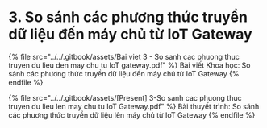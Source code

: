 # 3. So sánh các phương thức truyền dữ liệu đến máy chủ từ IoT Gateway

{% file src="../../.gitbook/assets/Bai viet 3 - So sanh cac phuong thuc truyen du lieu den may chu tu IoT gateway.pdf" %}
Bài viết Khoa học: So sánh các phương thức truyền dữ liệu đến máy chủ từ IoT Gateway
{% endfile %}

{% file src="../../.gitbook/assets/[Present] 3-So sanh cac phuong thuc truyen du lieu len may chu tu IoT Gateway.pdf" %}
Bài thuyết trình: So sánh các phương thức truyền dữ liệu lên máy chủ từ IoT Gateway
{% endfile %}
